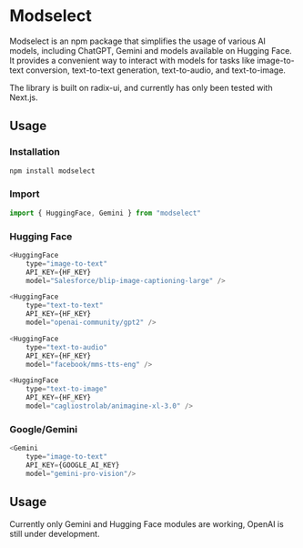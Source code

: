 # Modselect

Modselect is an npm package that simplifies the usage of various AI models, including ChatGPT, Gemini and models available on Hugging Face. It provides a convenient way to interact with models for tasks like image-to-text conversion, text-to-text generation, text-to-audio, and text-to-image.

The library is built on radix-ui, and currently has only been tested with Next.js.

## Usage

### Installation
```bash
npm install modselect
```

### Import
```javascript
import { HuggingFace, Gemini } from "modselect"
```

### Hugging Face
```javascript
<HuggingFace 
    type="image-to-text"
    API_KEY={HF_KEY}
    model="Salesforce/blip-image-captioning-large" />

<HuggingFace 
    type="text-to-text"
    API_KEY={HF_KEY}
    model="openai-community/gpt2" />

<HuggingFace 
    type="text-to-audio"
    API_KEY={HF_KEY}
    model="facebook/mms-tts-eng" />

<HuggingFace 
    type="text-to-image"
    API_KEY={HF_KEY}
    model="cagliostrolab/animagine-xl-3.0" />
```

### Google/Gemini
```javascript
<Gemini 
    type="image-to-text"
    API_KEY={GOOGLE_AI_KEY}
    model="gemini-pro-vision"/>
```


## Usage
Currently only Gemini and Hugging Face modules are working, OpenAI is still under development.